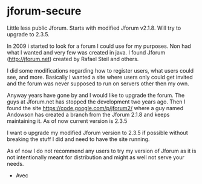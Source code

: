 jforum-secure
=============

Little less public Jforum. Starts with modified Jforum v2.1.8. Will try to upgrade to 2.3.5.

In 2009 i started to look for a forum I could use for my purposes. Non had what I wanted and very few was created in java. I found Jforum (http://jforum.net) created by Rafael Steil and others.

I did some modifications regarding how to register users, what users could see, and more. Basically I wanted a site where users only could get invited and the forum was never supposed to run on servers other then my own.

Anyway years have gone by and I would like to upgrade the forum. The guys at Jforum.net has stopped the development two years ago. Then I found the site https://code.google.com/p/jforum2/ where a guy named Andowson has created a branch from the Jforum 2.1.8 and keeps maintaining it. As of now current version is 2.3.5

I want o upgrade my modified Jforum version to 2.3.5 if possible without breaking the stuff I did and need to have the site running. 

As of now I do not recommend any users to try my version of Jforum as it is not intentionally meant for distribution and might as well not serve your needs.

- Avec
